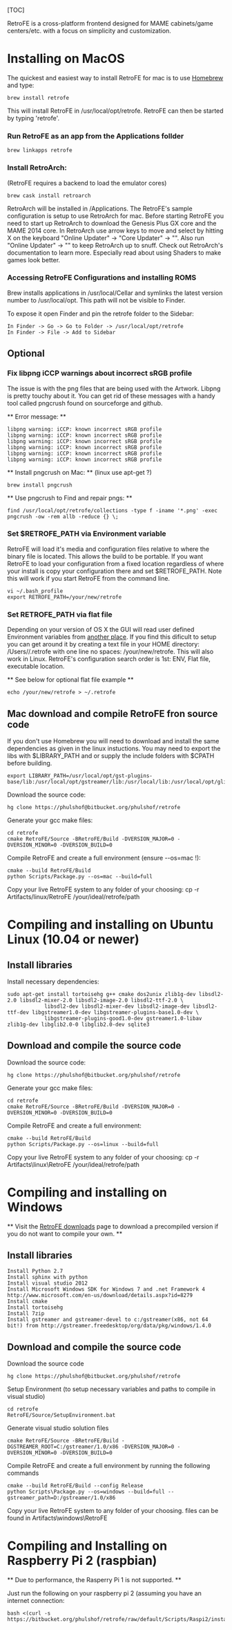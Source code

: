 [TOC]

RetroFE is a cross-platform frontend designed for MAME cabinets/game centers/etc. with a focus on simplicity and customization.

#  Installing on MacOS #

The quickest and easiest way to install RetroFE for mac is to use [Homebrew]("http://brew.sh") and type:
	
	brew install retrofe 

This will install RetroFE in /usr/local/opt/retrofe. RetroFE can then be started by typing 'retrofe'.


### Run RetroFE as an app from the Applications follder
	
	brew linkapps retrofe 


### Install RetroArch: 
(RetroFE requires a backend to load the emulator cores) 
	
	brew cask install retroarch 

RetroArch will be installed in /Applications. The RetroFE's sample configuration is setup to use RetroArch for mac. Before starting RetroFE you need to start up RetroArch to download the Genesis Plus GX core and the MAME 2014 core. In RetroArch use arrow keys to move and select by hitting X on the keyboard "Online Updater" -> "Core Updater" -> "<Core Name>". Also run "Online Updater" -> "<Every Updater choice>" to keep RetroArch up to snuff. Check out RetroArch's documentation to learn more. Especially read about using Shaders to make games look better.

### Accessing RetroFE Configurations and installing ROMS 

Brew installs applications in /usr/local/Cellar and symlinks the latest version number to /usr/local/opt. This path will not be visible to Finder.

To expose it open Finder and pin the retrofe folder to the Sidebar: 
	
	In Finder -> Go -> Go to Folder -> /usr/local/opt/retrofe 
	In Finder -> File -> Add to Sidebar  

## Optional ##

### Fix libpng iCCP warnings about incorrect sRGB profile 

The issue is with the png files that are being used with the Artwork. Libpng is pretty touchy about it. You can get rid of these messages with a handy tool called pngcrush found on sourceforge and github.

** Error message: **
	
	libpng warning: iCCP: known incorrect sRGB profile
	libpng warning: iCCP: known incorrect sRGB profile
	libpng warning: iCCP: known incorrect sRGB profile
	libpng warning: iCCP: known incorrect sRGB profile
	libpng warning: iCCP: known incorrect sRGB profile
	libpng warning: iCCP: known incorrect sRGB profile

** Install pngcrush on Mac: ** (linux use apt-get ?)
	
	brew install pngcrush


** Use pngcrush to Find and repair pngs: **
	
	find /usr/local/opt/retrofe/collections -type f -iname '*.png' -exec pngcrush -ow -rem allb -reduce {} \;


### Set $RETROFE_PATH via Environment variable 

RetroFE will load it's media and configuration files relative to where the binary file is located. This allows the build to be portable. If you want RetroFE to load your configuration from a fixed location regardless of where your install is copy your configuration there and set $RETROFE_PATH. Note this will work if you start RetroFE from the command line.

	vi ~/.bash_profile
	export RETROFE_PATH=/your/new/retrofe


### Set RETROFE_PATH via flat file 

Depending on your version of OS X the GUI will read user defined Environment variables from [another place]("http://stackoverflow.com/questions/135688/setting-environment-variables-in-os-x"). If you find this dificult to setup you can get around it by creating a text file in your HOME directory: /Users/<you>/.retrofe with one line no spaces: /your/new/retrofe. This will also work in Linux. RetroFE's configuration search order is 1st: ENV, Flat file, executable location.

** See below for optional flat file example **

	echo /your/new/retrofe > ~/.retrofe


## Mac download and compile RetroFE fron source code ##
If you don't use Homebrew you will need to download and install the same dependencies as given in the linux instuctions.
You may need to export the libs with $LIBRARY_PATH and or supply the include folders with $CPATH before building.

	export LIBRARY_PATH=/usr/local/opt/gst-plugins-base/lib:/usr/local/opt/gstreamer/lib:/usr/local/lib:/usr/local/opt/glib/lib:/usr/local/opt/gettext/lib

Download the source code:

	hg clone https://phulshof@bitbucket.org/phulshof/retrofe

Generate your gcc make files:

	cd retrofe
	cmake RetroFE/Source -BRetroFE/Build -DVERSION_MAJOR=0 -DVERSION_MINOR=0 -DVERSION_BUILD=0

Compile RetroFE and create a full environment (ensure --os=mac !): 

	cmake --build RetroFE/Build
	python Scripts/Package.py --os=mac --build=full

Copy your live RetroFE system to any folder of your choosing:
	cp -r Artifacts/linux/RetroFE /your/ideal/retrofe/path

#  Compiling and installing on Ubuntu Linux (10.04 or newer) #

## Install libraries ##
Install necessary dependencies:
	
	sudo apt-get install tortoisehg g++ cmake dos2unix zlib1g-dev libsdl2-2.0 libsdl2-mixer-2.0 libsdl2-image-2.0 libsdl2-ttf-2.0 \
                libsdl2-dev libsdl2-mixer-dev libsdl2-image-dev libsdl2-ttf-dev libgstreamer1.0-dev libgstreamer-plugins-base1.0-dev \
                libgstreamer-plugins-good1.0-dev gstreamer1.0-libav zlib1g-dev libglib2.0-0 libglib2.0-dev sqlite3

## Download and compile the source code ##
Download the source code:

	hg clone https://phulshof@bitbucket.org/phulshof/retrofe

Generate your gcc make files:

	cd retrofe
	cmake RetroFE/Source -BRetroFE/Build -DVERSION_MAJOR=0 -DVERSION_MINOR=0 -DVERSION_BUILD=0

Compile RetroFE and create a full environment: 

	cmake --build RetroFE/Build
	python Scripts/Package.py --os=linux --build=full

Copy your live RetroFE system to any folder of your choosing:
	cp -r Artifacts\linux\RetroFE /your/ideal/retrofe/path



# Compiling and installing on Windows #
** Visit the [RetroFE downloads]("http://retrofe.com/download.php") page to download a precompiled version if you do not want to compile your own. **

## Install libraries ##
	Install Python 2.7
	Install sphinx with python
	Install visual studio 2012
	Install Microsoft Windows SDK for Windows 7 and .net Framework 4 http://www.microsoft.com/en-us/download/details.aspx?id=8279
	Install cmake
	Install tortoisehg
	Install 7zip
	Install gstreamer and gstreamer-devel to c:/gstreamer(x86, not 64 bit!) from http://gstreamer.freedesktop/org/data/pkg/windows/1.4.0

## Download and compile the source code ##

Download the source code

	hg clone https://phulshof@bitbucket.org/phulshof/retrofe


Setup Environment (to setup necessary variables and paths to compile in visual studio)

	cd retrofe
	RetroFE/Source/SetupEnvironment.bat   

Generate visual studio solution files

	cmake RetroFE/Source -BRetroFE/Build -DGSTREAMER_ROOT=C:/gstreamer/1.0/x86 -DVERSION_MAJOR=0 -DVERSION_MINOR=0 -DVERSION_BUILD=0
  
Compile RetroFE and create a full environment by running the following commands

	cmake --build RetroFE/Build --config Release
	python Scripts\Package.py --os=windows --build=full --gstreamer_path=D:/gstreamer/1.0/x86

Copy your live RetroFE system to any folder of your choosing. files can be found in Artifacts\windows\RetroFE


# Compiling and Installing on Raspberry Pi 2 (raspbian) #

** Due to performance, the Rasperry Pi 1 is not supported. **

Just run the following on your raspberry pi 2 (assuming you have an internet connection:

	bash <(curl -s https://bitbucket.org/phulshof/retrofe/raw/default/Scripts/Raspi2/install.sh)

